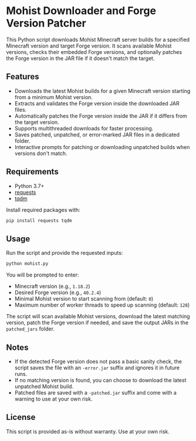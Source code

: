 # Mohist Downloader and Forge Version Patcher

This Python script downloads Mohist Minecraft server builds for a specified Minecraft version and target Forge version. It scans available Mohist versions, checks their embedded Forge versions, and optionally patches the Forge version in the JAR file if it doesn't match the target.

## Features

* Downloads the latest Mohist builds for a given Minecraft version starting from a minimum Mohist version.
* Extracts and validates the Forge version inside the downloaded JAR files.
* Automatically patches the Forge version inside the JAR if it differs from the target version.
* Supports multithreaded downloads for faster processing.
* Saves patched, unpatched, or error-marked JAR files in a dedicated folder.
* Interactive prompts for patching or downloading unpatched builds when versions don't match.

## Requirements

* Python 3.7+
* [requests](https://pypi.org/project/requests/)
* [tqdm](https://pypi.org/project/tqdm/)

Install required packages with:

```bash
pip install requests tqdm
```

## Usage

Run the script and provide the requested inputs:

```bash
python mohist.py
```

You will be prompted to enter:

* Minecraft version (e.g., `1.18.2`)
* Desired Forge version (e.g., `40.2.4`)
* Minimal Mohist version to start scanning from (default: `0`)
* Maximum number of worker threads to speed up scanning (default: `128`)

The script will scan available Mohist versions, download the latest matching version, patch the Forge version if needed, and save the output JARs in the `patched_jars` folder.

## Notes

* If the detected Forge version does not pass a basic sanity check, the script saves the file with an `-error.jar` suffix and ignores it in future runs.
* If no matching version is found, you can choose to download the latest unpatched Mohist build.
* Patched files are saved with a `-patched.jar` suffix and come with a warning to use at your own risk.

## License

This script is provided as-is without warranty. Use at your own risk.
